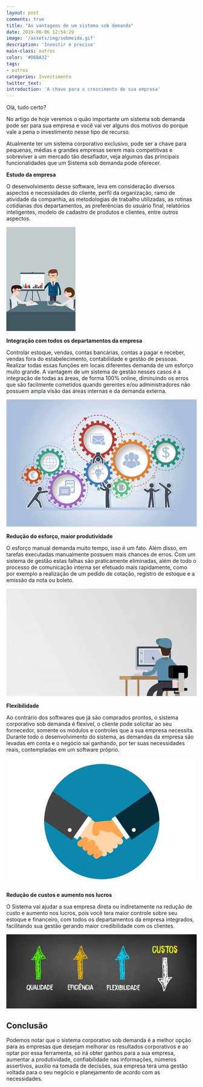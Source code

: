 ```yaml
---
layout: post
comments: true
title: "As vantagens de um sistema sob demanda"
date: 2019-06-06 12:54:29
image: '/assets/img/sobmeida.gif'
description: 'Investir é preciso'
main-class: outros
color: '#D6BA32'
tags:  
- outros
categories: Investimento
twitter_text:
introduction: 'A chave para o crescimento de sua empresa'
---
```


Olá, tudo certo?

No artigo de hoje veremos o quão importante um sistema sob demanda pode ser para sua empresa e você vai ver alguns dos motivos do porque vale a pena o investimento nesse tipo de recurso.

Atualmente ter um sistema corporativo exclusivo, pode ser a chave para pequenas, médias e grandes empresas serem mais competitivas e sobreviver a um mercado tão desafiador, veja algumas das principais funcionalidades que um Sistema sob demanda pode oferecer.

**Estudo da empresa**

O desenvolvimento desse software, leva em consideração diversos aspectos e necessidades do cliente, perfil da organização, ramo de atividade da companhia, as metodologias de trabalho utilizadas, as rotinas cotidianas dos departamentos, as preferências do usuário final, relatórios inteligentes, modelo de cadastro de produtos e clientes, entre outros aspectos.

<img src="/assets/img/sistema-sob-demanda/estudoempresa.png"/>

**Integração com todos os departamentos da empresa**

Controlar estoque, vendas, contas bancárias, contas a pagar e receber, vendas fora do estabelecimento, contabilidade e gestão de pessoas. 
Realizar todas essas funções em locais diferentes demanda de um esforço muito grande.
A vantagem de um sistema de gestão nesses casos é a integração de todas as áreas, de forma 100% online, diminuindo os erros que são facilmente cometidos quando gerentes e/ou administradores não possuem ampla visão das áreas internas e da demanda externa.

<img src="/assets/img/sistema-sob-demanda/integracao.jpg"/>

**Redução do esforço, maior produtividade**

O esforço manual demanda muito tempo, isso é um fato. Além disso, em tarefas executadas manualmente possuem mais chances de erros. Com um sistema de gestão estas falhas são praticamente eliminadas, além de todo o processo de comunicação interna ser efetuado mais rapidamente, como por exemplo a realização de um pedido de cotação, registro de estoque e a emissão da nota ou boleto.

<img src="/assets/img/sistema-sob-demanda/reducaoesforco.gif"/>

**Flexibilidade**

Ao contrário dos softwares que já são comprados prontos, o sistema corporativo sob demanda é flexível, o cliente pode solicitar ao seu fornecedor, somente os módulos e controles que a sua empresa necessita.
Durante todo o desenvolvimento do sistema, as demandas da empresa são levadas em conta e o negócio sai ganhando, por ter suas necessidades reais, contempladas em um software próprio.

<img src="/assets/img/sistema-sob-demanda/handshake.jpg"/>

**Redução de custos e aumento nos lucros**

O Sistema vai ajudar a sua empresa direta ou indiretamente na redução de custo e aumento nos lucros, pois você tera maior controle sobre seu estoque e financeiro, com todos os departamentos da empresa integrados, facilitando sua gestão gerando maior credibilidade com os clientes. 

<img src="/assets/img/sistema-sob-demanda/lucros.jpg"/>

## Conclusão

Podemos notar que o sistema corporativo sob demanda é a melhor opção para as empresas que desejam melhorar os resultados corporativos e ao optar por essa ferramenta, só irá obter ganhos para a sua empresa, aumentar a produtividade, confiabilidade nas informações, números assertivos, auxilio na tomada de decisões, sua empresa terá uma gestão voltada para o seu negócio e planejamento de acordo com as necessidades.

